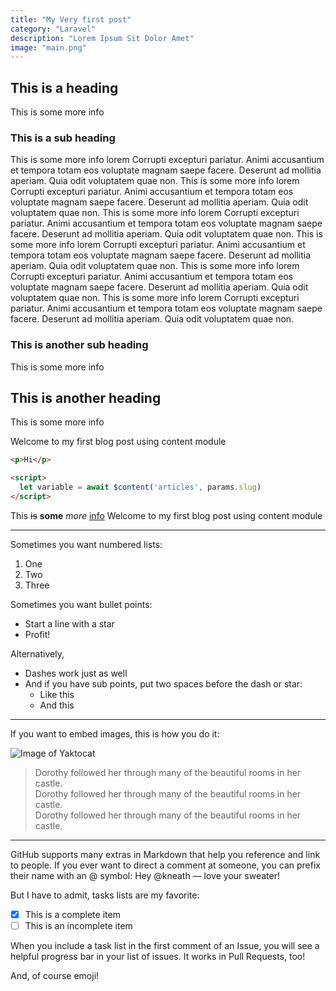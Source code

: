 ```yaml
---
title: "My Very first post"
category: "Laravel"
description: "Lorem Ipsum Sit Dolor Amet"
image: "main.png"
---
```


## This is a heading

This is some more info

### This is a sub heading

This is some more info
 lorem Corrupti excepturi pariatur. Animi accusantium et tempora totam eos voluptate magnam saepe facere. Deserunt ad mollitia aperiam. Quia odit voluptatem quae non. This is some more info lorem Corrupti excepturi pariatur. Animi accusantium et tempora totam eos voluptate magnam saepe facere. Deserunt ad mollitia aperiam. Quia odit voluptatem quae non. This is some more info lorem Corrupti excepturi pariatur. Animi accusantium et tempora totam eos voluptate magnam saepe facere. Deserunt ad mollitia aperiam. Quia odit voluptatem quae non. This is some more info lorem Corrupti excepturi pariatur. Animi accusantium et tempora totam eos voluptate magnam saepe facere. Deserunt ad mollitia aperiam. Quia odit voluptatem quae non. This is some more info lorem Corrupti excepturi pariatur. Animi accusantium et tempora totam eos voluptate magnam saepe facere. Deserunt ad mollitia aperiam. Quia odit voluptatem quae non. This is some more info lorem Corrupti excepturi pariatur. Animi accusantium et tempora totam eos voluptate magnam saepe facere. Deserunt ad mollitia aperiam. Quia odit voluptatem quae non. 

### This is another sub heading

This is some more info

## This is another heading

This is some more info

Welcome to my first blog post using content module

```html nuxt.js.config
<p>Hi</p>

<script>
  let variable = await $content('articles', params.slug)
</script>
```
This ~~is~~ **some** *more* [info](https://google.com)
Welcome to my first blog post using content module  

***

Sometimes you want numbered lists:

1. One
2. Two
3. Three

Sometimes you want bullet points:

* Start a line with a star
* Profit!

Alternatively,

- Dashes work just as well
- And if you have sub points, put two spaces before the dash or star:
  - Like this
  - And this  

***

If you want to embed images, this is how you do it:
   
   
![Image of Yaktocat](https://images.unsplash.com/photo-1602852702580-4f9e86c78ef1?ixlib=rb-1.2.1&ixid=eyJhcHBfaWQiOjEyMDd9&auto=format&fit=crop&w=2100&q=80)  
> Dorothy followed her through many of the beautiful rooms in her castle.   
> Dorothy followed her through many of the beautiful rooms in her castle.   
> Dorothy followed her through many of the beautiful rooms in her castle. 


***
GitHub supports many extras in Markdown that help you reference and link to people. If you ever want to direct a comment at someone, you can prefix their name with an @ symbol: Hey @kneath — love your sweater!

But I have to admit, tasks lists are my favorite:

- [x] This is a complete item
- [ ] This is an incomplete item

When you include a task list in the first comment of an Issue, you will see a helpful progress bar in your list of issues. It works in Pull Requests, too!

And, of course emoji!